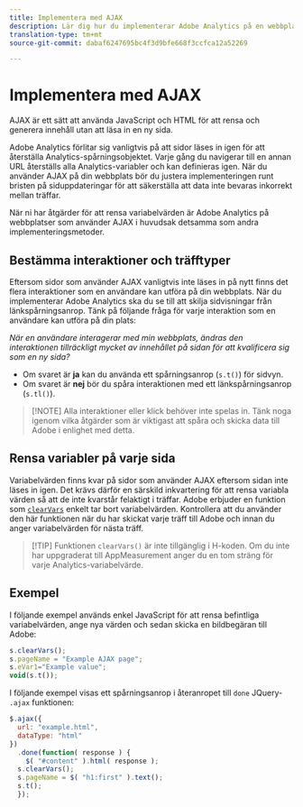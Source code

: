```yaml
---
title: Implementera med AJAX
description: Lär dig hur du implementerar Adobe Analytics på en webbplats med AJAX.
translation-type: tm+mt
source-git-commit: dabaf6247695bc4f3d9bfe668f3ccfca12a52269

---
```



# Implementera med AJAX

AJAX är ett sätt att använda JavaScript och HTML för att rensa och generera innehåll utan att läsa in en ny sida.

Adobe Analytics förlitar sig vanligtvis på att sidor läses in igen för att återställa Analytics-spårningsobjektet. Varje gång du navigerar till en annan URL återställs alla Analytics-variabler och kan definieras igen. När du använder AJAX på din webbplats bör du justera implementeringen runt bristen på siduppdateringar för att säkerställa att data inte bevaras inkorrekt mellan träffar.

När ni har åtgärder för att rensa variabelvärden är Adobe Analytics på webbplatser som använder AJAX i huvudsak detsamma som andra implementeringsmetoder.

## Bestämma interaktioner och träfftyper

Eftersom sidor som använder AJAX vanligtvis inte läses in på nytt finns det flera interaktioner som en användare kan utföra på din webbplats. När du implementerar Adobe Analytics ska du se till att skilja sidvisningar från länkspårningsanrop. Tänk på följande fråga för varje interaktion som en användare kan utföra på din plats:

*När en användare interagerar med min webbplats, ändras den interaktionen tillräckligt mycket av innehållet på sidan för att kvalificera sig som en ny sida?*

* Om svaret är **ja** kan du använda ett spårningsanrop (`s.t()`) för sidvyn.
* Om svaret är **nej** bör du spåra interaktionen med ett länkspårningsanrop (`s.tl()`).

>[!NOTE] Alla interaktioner eller klick behöver inte spelas in. Tänk noga igenom vilka åtgärder som är viktigast att spåra och skicka data till Adobe i enlighet med detta.

## Rensa variabler på varje sida

Variabelvärden finns kvar på sidor som använder AJAX eftersom sidan inte läses in igen. Det krävs därför en särskild inkvartering för att rensa variabla värden så att de inte kvarstår felaktigt i träffar. Adobe erbjuder en funktion som [`clearVars`](../vars/functions/clearvars.md) enkelt tar bort variabelvärden. Kontrollera att du använder den här funktionen när du har skickat varje träff till Adobe och innan du anger variabelvärden för nästa träff.

>[!TIP] Funktionen `clearVars()` är inte tillgänglig i H-koden. Om du inte har uppgraderat till AppMeasurement anger du en tom sträng för varje Analytics-variabelvärde.

## Exempel

I följande exempel används enkel JavaScript för att rensa befintliga variabelvärden, ange nya värden och sedan skicka en bildbegäran till Adobe:

```js
s.clearVars();
s.pageName = "Example AJAX page";
s.eVar1="Example value";
void(s.t());
```

I följande exempel visas ett spårningsanrop i återanropet till `done` JQuery- `.ajax` funktionen:

```js
$.ajax({
  url: "example.html",
  dataType: "html"
})
  .done(function( response ) {
    $( "#content" ).html( response );
  s.clearVars();
  s.pageName = $( "h1:first" ).text();
  s.t();
  });
```
